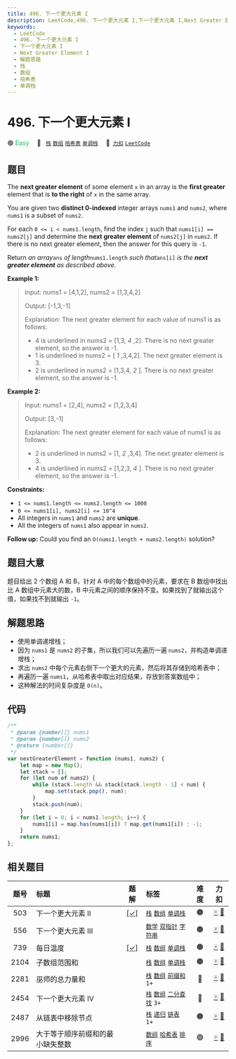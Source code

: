 ```yaml
---
title: 496. 下一个更大元素 I
description: LeetCode,496. 下一个更大元素 I,下一个更大元素 I,Next Greater Element I,解题思路,栈,数组,哈希表,单调栈
keywords:
  - LeetCode
  - 496. 下一个更大元素 I
  - 下一个更大元素 I
  - Next Greater Element I
  - 解题思路
  - 栈
  - 数组
  - 哈希表
  - 单调栈
---
```


# 496. 下一个更大元素 I

🟢 <font color=#15bd66>Easy</font>&emsp; 🔖&ensp; [`栈`](/tag/stack.md) [`数组`](/tag/array.md) [`哈希表`](/tag/hash-table.md) [`单调栈`](/tag/monotonic-stack.md)&emsp; 🔗&ensp;[`力扣`](https://leetcode.cn/problems/next-greater-element-i) [`LeetCode`](https://leetcode.com/problems/next-greater-element-i)

## 题目

The **next greater element** of some element `x` in an array is the **first
greater** element that is **to the right** of `x` in the same array.

You are given two **distinct 0-indexed** integer arrays `nums1` and `nums2`,
where `nums1` is a subset of `nums2`.

For each `0 <= i < nums1.length`, find the index `j` such that `nums1[i] ==
nums2[j]` and determine the **next greater element** of `nums2[j]` in `nums2`.
If there is no next greater element, then the answer for this query is `-1`.

Return _an array_`ans` _of length_`nums1.length` _such that_`ans[i]` _is the
**next greater element** as described above._

**Example 1:**

> Input: nums1 = [4,1,2], nums2 = [1,3,4,2]
>
> Output: [-1,3,-1]
>
> Explanation: The next greater element for each value of nums1 is as follows:
>
> - 4 is underlined in nums2 = [1,3, _4_ ,2]. There is no next greater element, so the answer is -1.
> - 1 is underlined in nums2 = [ _1_ ,3,4,2]. The next greater element is 3.
> - 2 is underlined in nums2 = [1,3,4, _2_ ]. There is no next greater element, so the answer is -1.

**Example 2:**

> Input: nums1 = [2,4], nums2 = [1,2,3,4]
>
> Output: [3,-1]
>
> Explanation: The next greater element for each value of nums1 is as follows:
>
> - 2 is underlined in nums2 = [1, _2_ ,3,4]. The next greater element is 3.
> - 4 is underlined in nums2 = [1,2,3, _4_ ]. There is no next greater element, so the answer is -1.

**Constraints:**

- `1 <= nums1.length <= nums2.length <= 1000`
- `0 <= nums1[i], nums2[i] <= 10^4`
- All integers in `nums1` and `nums2` are **unique**.
- All the integers of `nums1` also appear in `nums2`.

**Follow up:** Could you find an `O(nums1.length + nums2.length)` solution?

## 题目大意

题目给出 2 个数组 A 和 B，针对 A 中的每个数组中的元素，要求在 B 数组中找出比 A 数组中元素大的数，B 中元素之间的顺序保持不变。如果找到了就输出这个值，如果找不到就输出 `-1`。

## 解题思路

- 使用单调递增栈；
- 因为 `nums1` 是 `nums2` 的子集，所以我们可以先遍历一遍 `nums2`，并构造单调递增栈；
- 求出 `nums2` 中每个元素右侧下一个更大的元素，然后将其存储到哈希表中；
- 再遍历一遍 `nums1`，从哈希表中取出对应结果，存放到答案数组中；
- 这种解法的时间复杂度是 `O(n)`。

## 代码

```javascript
/**
 * @param {number[]} nums1
 * @param {number[]} nums2
 * @return {number[]}
 */
var nextGreaterElement = function (nums1, nums2) {
	let map = new Map();
	let stack = [];
	for (let num of nums2) {
		while (stack.length && stack[stack.length - 1] < num) {
			map.set(stack.pop(), num);
		}
		stack.push(num);
	}
	for (let i = 0; i < nums1.length; i++) {
		nums1[i] = map.has(nums1[i]) ? map.get(nums1[i]) : -1;
	}
	return nums1;
};
```

## 相关题目

<!-- prettier-ignore -->
| 题号 | 标题 | 题解 | 标签 | 难度 | 力扣 |
| :------: | :------ | :------: | :------ | :------: | :------: |
| 503 | 下一个更大元素 II | [[✓]](/problem/0503.md) |  [`栈`](/tag/stack.md) [`数组`](/tag/array.md) [`单调栈`](/tag/monotonic-stack.md) | 🟠 | [🀄️](https://leetcode.cn/problems/next-greater-element-ii) [🔗](https://leetcode.com/problems/next-greater-element-ii) |
| 556 | 下一个更大元素 III |  |  [`数学`](/tag/math.md) [`双指针`](/tag/two-pointers.md) [`字符串`](/tag/string.md) | 🟠 | [🀄️](https://leetcode.cn/problems/next-greater-element-iii) [🔗](https://leetcode.com/problems/next-greater-element-iii) |
| 739 | 每日温度 | [[✓]](/problem/0739.md) |  [`栈`](/tag/stack.md) [`数组`](/tag/array.md) [`单调栈`](/tag/monotonic-stack.md) | 🟠 | [🀄️](https://leetcode.cn/problems/daily-temperatures) [🔗](https://leetcode.com/problems/daily-temperatures) |
| 2104 | 子数组范围和 |  |  [`栈`](/tag/stack.md) [`数组`](/tag/array.md) [`单调栈`](/tag/monotonic-stack.md) | 🟠 | [🀄️](https://leetcode.cn/problems/sum-of-subarray-ranges) [🔗](https://leetcode.com/problems/sum-of-subarray-ranges) |
| 2281 | 巫师的总力量和 |  |  [`栈`](/tag/stack.md) [`数组`](/tag/array.md) [`前缀和`](/tag/prefix-sum.md) `1+` | 🔴 | [🀄️](https://leetcode.cn/problems/sum-of-total-strength-of-wizards) [🔗](https://leetcode.com/problems/sum-of-total-strength-of-wizards) |
| 2454 | 下一个更大元素 IV |  |  [`栈`](/tag/stack.md) [`数组`](/tag/array.md) [`二分查找`](/tag/binary-search.md) `3+` | 🔴 | [🀄️](https://leetcode.cn/problems/next-greater-element-iv) [🔗](https://leetcode.com/problems/next-greater-element-iv) |
| 2487 | 从链表中移除节点 |  |  [`栈`](/tag/stack.md) [`递归`](/tag/recursion.md) [`链表`](/tag/linked-list.md) `1+` | 🟠 | [🀄️](https://leetcode.cn/problems/remove-nodes-from-linked-list) [🔗](https://leetcode.com/problems/remove-nodes-from-linked-list) |
| 2996 | 大于等于顺序前缀和的最小缺失整数 |  |  [`数组`](/tag/array.md) [`哈希表`](/tag/hash-table.md) [`排序`](/tag/sorting.md) | 🟢 | [🀄️](https://leetcode.cn/problems/smallest-missing-integer-greater-than-sequential-prefix-sum) [🔗](https://leetcode.com/problems/smallest-missing-integer-greater-than-sequential-prefix-sum) |